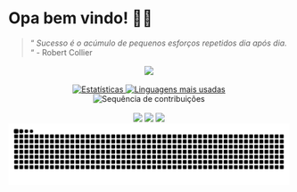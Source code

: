 <h1>Opa bem vindo! 👋🌌</h1>

>“ _Sucesso é o acúmulo de pequenos esforços repetidos dia após dia._ “ - Robert Collier


<div align="center">
  <img align="center" src="https://skillicons.dev/icons?i=windows,ubuntu,vscode,html,css,js,ts,react,vite,tailwindcss,robloxstudio,lua">
</div>
<br>
<div align="center"> 
<a href="https://github.com/bluebeagbb"> 
  <img width="49%" src="https://github-readme-stats.vercel.app/api?username=bluebeagbb&show_icons=true&theme=transparent&bg_color=0d1117&title_color=5D6DFF&icon_color=5D6DFF&border_color=2f3742" alt="Estatísticas" /> 
<img width="37%" src="https://github-readme-stats.vercel.app/api/top-langs/?username=bluebeagbb&layout=compact&theme=transparent&bg_color=0d1117&title_color=5D6DFF&border_color=2f3742" alt="Linguagens mais usadas" /> </a> </div><div align="center"> <img src="https://github-readme-streak-stats.herokuapp.com/?user=bluebeagbb&theme=dark&background=0d1117&border=2f3742&stroke=2f3742&ring=5D6DFF&fire=5D6DFF&currStreakLabel=FFFFFF" alt="Sequência de contribuições" /> </div>
</div>
<br>
<div align="center"> 
  <a href="https://www.instagram.com/biel_fp_araujo/" target="_blank"><img src="https://img.shields.io/badge/-Instagram-%23E4405F?style=for-the-badge&logo=instagram&logoColor=white" target="_blank"></a>
  <a href = "mailto:gabrifelipegf@gmail.com"><img src="https://img.shields.io/badge/-Gmail-%23333?style=for-the-badge&logo=gmail&logoColor=red" target="_blank"></a>
  <a href="https://www.linkedin.com/in/gabriel-felipe-gomes-de-ara%C3%BAjo-7392a5264/" target="_blank"><img src="https://img.shields.io/badge/-LinkedIn-%230077B5?style=for-the-badge&logo=linkedin&logoColor=white" target="_blank"></a> 

<picture>
  <source media="(prefers-color-scheme: dark)" srcset="https://raw.githubusercontent.com/bluebeagbb/bluebeagbb/output/github-contribution-grid-snake-dark.svg">
  <source media="(prefers-color-scheme: light)" srcset="https://raw.githubusercontent.com/bluebeagbb/bluebeagbb/output/github-contribution-grid-snake.svg">
  <img alt="github contribution grid snake animation" src="https://raw.githubusercontent.com/bluebeagbb/bluebeagbb/output/github-contribution-grid-snake.svg">
</picture>

  ##
</div>
